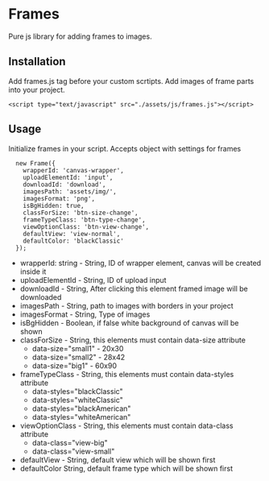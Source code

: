 Frames
======================

Pure js library for adding frames to images.

## Installation

Add frames.js tag before your custom scrtipts.
Add images of frame parts into your project.

```
<script type="text/javascript" src="./assets/js/frames.js"></script>
```

## Usage
Initialize frames in your script.
Accepts object with settings for frames

```
  new Frame({
    wrapperId: 'canvas-wrapper',
    uploadElementId: 'input',
    downloadId: 'download',
    imagesPath: 'assets/img/',
    imagesFormat: 'png',
    isBgHidden: true,
    classForSize: 'btn-size-change',
    frameTypeClass: 'btn-type-change',
    viewOptionClass: 'btn-view-change',
    defaultView: 'view-normal',
    defaultColor: 'blackClassic'
  });
```

- wrapperId: string - String, ID of wrapper element, canvas will be created inside it
- uploadElementId - String, ID of upload input
- downloadId - String, After clicking this element framed image will be downloaded
- imagesPath - String, path to images with borders in your project
- imagesFormat - String, Type of images
- isBgHidden - Boolean, if false white background of canvas will be shown
- classForSize - String, this elements must contain data-size attribute
  - data-size="small1" - 20x30
  - data-size="small2" - 28x42
  - data-size="big1" - 60x90
- frameTypeClass - String, this elements must contain data-styles attribute
  - data-styles="blackClassic"
  - data-styles="whiteClassic"
  - data-styles="blackAmerican"
  - data-styles="whiteAmerican"
- viewOptionClass - String, this elements must contain data-class attribute
  - data-class="view-big"
  - data-class="view-small"
- defaultView - String, default view which will be shown first
- defaultColor String, default frame type which will be shown first